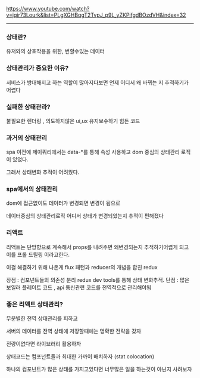 https://www.youtube.com/watch?v=jqir73Lourk&list=PLgXGHBqgT2TvpJ_p9L_yZKPifgdBOzdVH&index=32

---

### 상태란?

유저와의 상호작용을 위한, 변할수있는 데이터

### 상태관리가 중요한 이유?

서비스가 방대해지고 하는 역할이 많아지다보면 언제 어디서 왜 바뀌는 지 추적하기가 어렵다

### 실패한 상태관라?

불필요한 렌더링 , 의도하지않은 ui,ux 유지보수하기 힘든 코드

### 과거의 상태관리

spa 이전에 제이쿼리에서는 data-\*를 통해 속성 사용하고 dom 중심의
상태관리 로직이 있었다.

그래서 상태변화 추적이 어려웠다.

### spa에서의 상태관리

dom에 접근없이도 데이터가 변경되면 변경이 됨으로

데이터중심의 상태관리로직 어디서 상태가 변경되었는지 추적이 편해졌다

### 리액트

리액트는 단방향으로 계속해서 props를 내려주면 왜변경되는지 추적하기어렵게 되고 이를 프롤 드릴링 이라고한다.

이걸 해결하기 위해 나온게 flux 패턴과 reducer의 개념을 합친 redux

장점 : 컴포넌트들의 의존성 분리 redux dev tools를 통해 상태 변화추적.
단점 : 많은 보일러 플레이트 코드 , api 통신관련 코드를 전역적으로 관리해야됨

### 좋은 리액트 상태관리?

무분별한 전역 상태관리를 피하고

서버의 데이터를 전역 상태에 저장할때에는 명확한 전략을 갖자

전량이없다면 라이브러리 활용하자

상태코드는 컴포넌트들과 최대한 가까이 배치하자 (stat colocation)

하나의 컴포넌트가 많은 상태를 가지고있다면 너무많은 일을 하는것이 아닌지 사려보자
